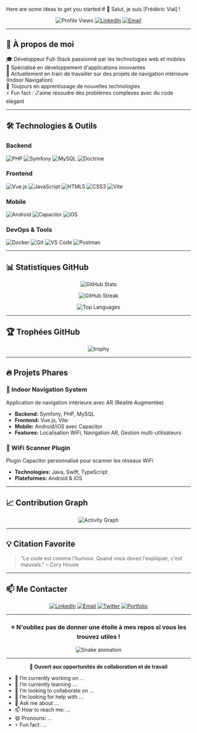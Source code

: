 

Here are some ideas to get you started:# 👋 Salut, je suis [Frédéric Vial] !

<div align="center">
  
![Profile Views](https://komarev.com/ghpvc/?username=VOTRE_USERNAME&color=blueviolet&style=flat-square)
[![LinkedIn](https://img.shields.io/badge/LinkedIn-Connect-blue?style=flat-square&logo=linkedin)](https://linkedin.com/in/VOTRE_PROFIL)
[![Email](https://img.shields.io/badge/Email-Contact-red?style=flat-square&logo=gmail)](mailto:votre.email@example.com)

</div>

---

## 🚀 À propos de moi

🎓 Développeur Full-Stack passionné par les technologies web et mobiles  
💼 Spécialisé en développement d'applications innovantes  
🔭 Actuellement en train de travailler sur des projets de navigation intérieure (Indoor Navigation)  
🌱 Toujours en apprentissage de nouvelles technologies  
⚡ Fun fact : J'aime résoudre des problèmes complexes avec du code élégant

---

## 🛠️ Technologies & Outils

### Backend
![PHP](https://img.shields.io/badge/PHP-777BB4?style=for-the-badge&logo=php&logoColor=white)
![Symfony](https://img.shields.io/badge/Symfony-000000?style=for-the-badge&logo=symfony&logoColor=white)
![MySQL](https://img.shields.io/badge/MySQL-4479A1?style=for-the-badge&logo=mysql&logoColor=white)
![Doctrine](https://img.shields.io/badge/Doctrine-FC6D26?style=for-the-badge&logo=doctrine&logoColor=white)

### Frontend
![Vue.js](https://img.shields.io/badge/Vue.js-4FC08D?style=for-the-badge&logo=vue.js&logoColor=white)
![JavaScript](https://img.shields.io/badge/JavaScript-F7DF1E?style=for-the-badge&logo=javascript&logoColor=black)
![HTML5](https://img.shields.io/badge/HTML5-E34F26?style=for-the-badge&logo=html5&logoColor=white)
![CSS3](https://img.shields.io/badge/CSS3-1572B6?style=for-the-badge&logo=css3&logoColor=white)
![Vite](https://img.shields.io/badge/Vite-646CFF?style=for-the-badge&logo=vite&logoColor=white)

### Mobile
![Android](https://img.shields.io/badge/Android-3DDC84?style=for-the-badge&logo=android&logoColor=white)
![Capacitor](https://img.shields.io/badge/Capacitor-119EFF?style=for-the-badge&logo=capacitor&logoColor=white)
![iOS](https://img.shields.io/badge/iOS-000000?style=for-the-badge&logo=ios&logoColor=white)

### DevOps & Tools
![Docker](https://img.shields.io/badge/Docker-2496ED?style=for-the-badge&logo=docker&logoColor=white)
![Git](https://img.shields.io/badge/Git-F05032?style=for-the-badge&logo=git&logoColor=white)
![VS Code](https://img.shields.io/badge/VS_Code-007ACC?style=for-the-badge&logo=visual-studio-code&logoColor=white)
![Postman](https://img.shields.io/badge/Postman-FF6C37?style=for-the-badge&logo=postman&logoColor=white)

---

## 📊 Statistiques GitHub

<div align="center">
  
![GitHub Stats](https://github-readme-stats.vercel.app/api?username=VOTRE_USERNAME&show_icons=true&theme=radical&hide_border=true&include_all_commits=true&count_private=true)

![GitHub Streak](https://github-readme-streak-stats.herokuapp.com/?user=VOTRE_USERNAME&theme=radical&hide_border=true)

![Top Languages](https://github-readme-stats.vercel.app/api/top-langs/?username=VOTRE_USERNAME&layout=compact&theme=radical&hide_border=true&langs_count=8)

</div>

---

## 🏆 Trophées GitHub

<div align="center">
  
![trophy](https://github-profile-trophy.vercel.app/?username=VOTRE_USERNAME&theme=radical&no-frame=true&no-bg=true&margin-w=4&row=1)

</div>

---

## 🔥 Projets Phares

### 🧭 Indoor Navigation System
Application de navigation intérieure avec AR (Réalité Augmentée)
- **Backend:** Symfony, PHP, MySQL
- **Frontend:** Vue.js, Vite
- **Mobile:** Android/iOS avec Capacitor
- **Features:** Localisation WiFi, Navigation AR, Gestion multi-utilisateurs

### 📱 WiFi Scanner Plugin
Plugin Capacitor personnalisé pour scanner les réseaux WiFi
- **Technologies:** Java, Swift, TypeScript
- **Plateformes:** Android & iOS

---

## 📈 Contribution Graph

<div align="center">
  
![Activity Graph](https://github-readme-activity-graph.vercel.app/graph?username=VOTRE_USERNAME&theme=react-dark&hide_border=true)

</div>

---

## 💡 Citation Favorite

> "Le code est comme l'humour. Quand vous devez l'expliquer, c'est mauvais." – Cory House

---

## 📫 Me Contacter

<div align="center">

[![LinkedIn](https://img.shields.io/badge/LinkedIn-0077B5?style=for-the-badge&logo=linkedin&logoColor=white)](https://linkedin.com/in/VOTRE_PROFIL)
[![Email](https://img.shields.io/badge/Email-D14836?style=for-the-badge&logo=gmail&logoColor=white)](freddev69@gmail.com)
[![Twitter](https://img.shields.io/badge/Twitter-1DA1F2?style=for-the-badge&logo=twitter&logoColor=white)](https://twitter.com/VOTRE_USERNAME)
[![Portfolio](https://img.shields.io/badge/Portfolio-FF5722?style=for-the-badge&logo=google-chrome&logoColor=white)](https://indoornav.eu)

</div>

---

<div align="center">
  
### ⭐ N'oubliez pas de donner une étoile à mes repos si vous les trouvez utiles !

![Snake animation](https://github.com/VOTRE_USERNAME/VOTRE_USERNAME/blob/output/github-contribution-grid-snake.svg)

</div>

---

<div align="center">
  
**💼 Ouvert aux opportunités de collaboration et de travail**

</div>



- 🔭 I’m currently working on ...
- 🌱 I’m currently learning ...
- 👯 I’m looking to collaborate on ...
- 🤔 I’m looking for help with ...
- 💬 Ask me about ...
- 📫 How to reach me: ...
- 😄 Pronouns: ...
- ⚡ Fun fact: ...
